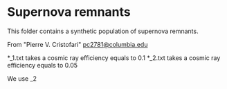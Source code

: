 # Supernova remnants

This folder contains a synthetic population of supernova remnants.

From "Pierre V. Cristofari" <pc2781@columbia.edu>


*_1.txt takes a cosmic ray efficiency equals to 0.1
*_2.txt takes a cosmic ray efficiency equals to 0.05

We use _2